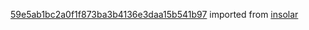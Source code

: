 [59e5ab1bc2a0f1f873ba3b4136e3daa15b541b97](https://github.com/insolar/insolar/commit/59e5ab1bc2a0f1f873ba3b4136e3daa15b541b97) imported from [insolar](https://github.com/insolar/insolar)
